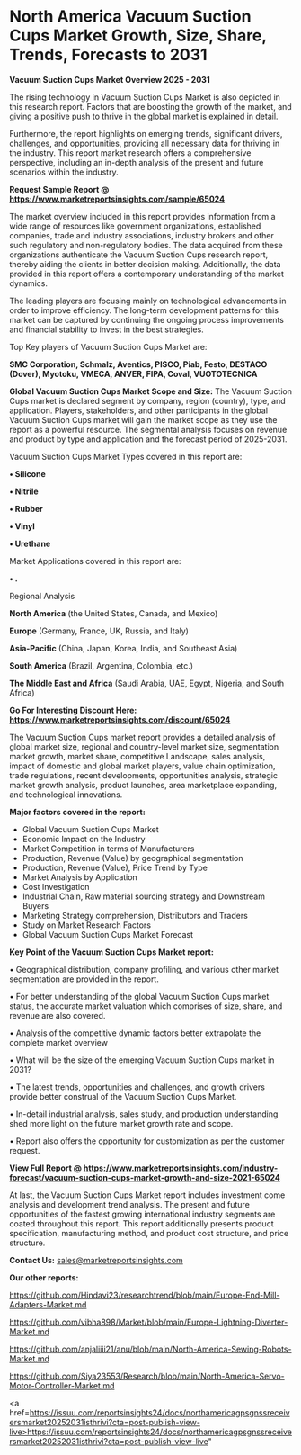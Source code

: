 # North America Vacuum Suction Cups Market Growth, Size, Share, Trends, Forecasts to 2031

<Strong> Vacuum Suction Cups Market Overview 2025 - 2031</strong>

The rising technology in Vacuum Suction Cups Market is also depicted in this research report. Factors that are boosting the growth of the market, and giving a positive push to thrive in the global market is explained in detail.

Furthermore, the report highlights on emerging trends, significant drivers, challenges, and opportunities, providing all necessary data for thriving in the industry. This report market research offers a comprehensive perspective, including an in-depth analysis of the present and future scenarios within the industry.

<strong>Request Sample Report @ <a href=https://www.marketreportsinsights.com/sample/65024>https://www.marketreportsinsights.com/sample/65024</a></strong>

The market overview included in this report provides information from a wide range of resources like government organizations, established companies, trade and industry associations, industry brokers and other such regulatory and non-regulatory bodies. The data acquired from these organizations authenticate the Vacuum Suction Cups research report, thereby aiding the clients in better decision making. Additionally, the data provided in this report offers a contemporary understanding of the market dynamics.

The leading players are focusing mainly on technological advancements in order to improve efficiency. The long-term development patterns for this market can be captured by continuing the ongoing process improvements and financial stability to invest in the best strategies.

Top Key players of Vacuum Suction Cups Market are:

<strong>SMC Corporation, Schmalz, Aventics, PISCO, Piab, Festo, DESTACO (Dover), Myotoku, VMECA, ANVER, FIPA, Coval, VUOTOTECNICA</strong>

<strong><b>Global Vacuum Suction Cups Market Scope and Size:</b></strong>
The Vacuum Suction Cups market is declared segment by company, region (country), type, and application. Players, stakeholders, and other participants in the global Vacuum Suction Cups market will gain the market scope as they use the report as a powerful resource. The segmental analysis focuses on revenue and product by type and application and the forecast period of 2025-2031.

Vacuum Suction Cups Market Types covered in this report are:

<strong>• Silicone

• Nitrile

• Rubber

• Vinyl

• Urethane</strong>

Market Applications covered in this report are:

<strong>• .</strong> 

Regional Analysis

<strong>North America</strong> (the United States, Canada, and Mexico)

<strong>Europe</strong> (Germany, France, UK, Russia, and Italy)

<strong>Asia-Pacific</strong> (China, Japan, Korea, India, and Southeast Asia)

<strong>South America</strong> (Brazil, Argentina, Colombia, etc.)

<strong>The Middle East and Africa</strong> (Saudi Arabia, UAE, Egypt, Nigeria, and South Africa)

<strong>Go For Interesting Discount Here: <a href=https://www.marketreportsinsights.com/discount/65024>https://www.marketreportsinsights.com/discount/65024</a></strong>

The Vacuum Suction Cups market report provides a detailed analysis of global market size, regional and country-level market size, segmentation market growth, market share, competitive Landscape, sales analysis, impact of domestic and global market players, value chain optimization, trade regulations, recent developments, opportunities analysis, strategic market growth analysis, product launches, area marketplace expanding, and technological innovations.

<strong><b>Major factors covered in the report:</b></strong>
<ul>
  <li>Global Vacuum Suction Cups Market </li>
  <li>Economic Impact on the Industry</li>
  <li>Market Competition in terms of Manufacturers</li>
  <li>Production, Revenue (Value) by geographical segmentation</li>
  <li>Production, Revenue (Value), Price Trend by Type</li>
  <li>Market Analysis by Application</li>
  <li>Cost Investigation</li>
  <li>Industrial Chain, Raw material sourcing strategy and Downstream Buyers</li>
  <li>Marketing Strategy comprehension, Distributors and Traders</li>
  <li>Study on Market Research Factors</li>
  <li>Global Vacuum Suction Cups Market Forecast</li>
</ul>

<strong><b>Key Point of the Vacuum Suction Cups Market report:</b></strong>

• Geographical distribution, company profiling, and various other market segmentation are provided in the report.

• For better understanding of the global Vacuum Suction Cups market status, the accurate market valuation which comprises of size, share, and revenue are also covered.

• Analysis of the competitive dynamic factors better extrapolate the complete market overview

• What will be the size of the emerging Vacuum Suction Cups market in 2031?

• The latest trends, opportunities and challenges, and growth drivers provide better construal of the Vacuum Suction Cups Market.

• In-detail industrial analysis, sales study, and production understanding shed more light on the future market growth rate and scope.

• Report also offers the opportunity for customization as per the customer request.

<strong><b>View Full Report @ <a href=https://www.marketreportsinsights.com/industry-forecast/vacuum-suction-cups-market-growth-and-size-2021-65024>https://www.marketreportsinsights.com/industry-forecast/vacuum-suction-cups-market-growth-and-size-2021-65024</a></b></strong>


At last, the Vacuum Suction Cups Market report includes investment come analysis and development trend analysis. The present and future opportunities of the fastest growing international industry segments are coated throughout this report. This report additionally presents product specification, manufacturing method, and product cost structure, and price structure.

<strong>Contact Us:</strong>
sales@marketreportsinsights.com

<strong>Our other reports:</strong>

<a href=https://github.com/Hindavi23/researchtrend/blob/main/Europe-End-Mill-Adapters-Market.md>https://github.com/Hindavi23/researchtrend/blob/main/Europe-End-Mill-Adapters-Market.md</a>

<a href=https://github.com/vibha898/Market/blob/main/Europe-Lightning-Diverter-Market.md>https://github.com/vibha898/Market/blob/main/Europe-Lightning-Diverter-Market.md</a>

<a href=https://github.com/anjaliiii21/anu/blob/main/North-America-Sewing-Robots-Market.md>https://github.com/anjaliiii21/anu/blob/main/North-America-Sewing-Robots-Market.md</a>

<a href=https://github.com/Siya23553/Research/blob/main/North-America-Servo-Motor-Controller-Market.md>https://github.com/Siya23553/Research/blob/main/North-America-Servo-Motor-Controller-Market.md</a>

<a href=https://issuu.com/reportsinsights24/docs/northamericagpsgnssreceiversmarket20252031isthrivi?cta=post-publish-view-live>https://issuu.com/reportsinsights24/docs/northamericagpsgnssreceiversmarket20252031isthrivi?cta=post-publish-view-live</a>"
